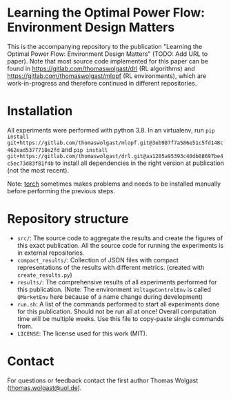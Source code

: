 # Learning the Optimal Power Flow: Environment Design Matters
This is the accompanying repository to the publication "Learning the Optimal Power Flow: Environment Design Matters" (TODO: Add URL to paper).
Note that most source code implemented for this paper can be found in https://gitlab.com/thomaswolgast/drl (RL algorithms) and https://gitlab.com/thomaswolgast/mlopf (RL environments), which are work-in-progress and therefore continued in different repositories. 

# Installation
All experiments were performed with python 3.8. In an virtualenv, run `pip install git+https://gitlab.com/thomaswolgast/mlopf.git@3eb987f7a586e51c5fd148c462ead5377718e2fd` and `pip install git+https://gitlab.com/thomaswolgast/drl.git@aa1205a95393c40db08697be4c5ec73d83f81f4b` to install all dependencies in the right version at publication (not the most recent). 

Note: [torch](https://pytorch.org/get-started/locally/) sometimes makes problems and needs to be installed manually before performing the previous steps.

# Repository structure
- `src/`: The source code to aggregate the results and create the figures of this exact publication. All the source code for running the experiments is in external repositories.
- `compact_results/`: Collection of JSON files with compact representations of the results with different metrics. (created with `create_results.py`)
- `results/`: The comprehensive results of all experiments performed for this publication. (Note: The environment `VoltageControlEnv` is called `QMarketEnv` here because of a name change during development)
- `run.sh`: A list of the commands performed to start all experiments done for this publication. Should not be run all at once! Overall computation time will be multiple weeks. Use this file to copy-paste single commands from.
- `LICENSE`: The license used for this work (MIT). 

# Contact
For questions or feedback contact the first author Thomas Wolgast (thomas.wolgast@uol.de). 
